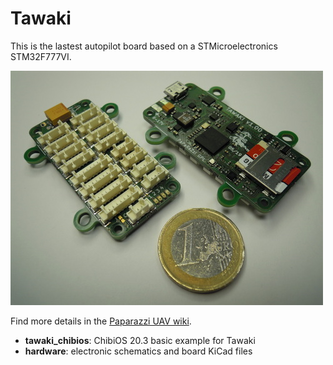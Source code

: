 # Tawaki

This is the lastest autopilot board based on a STMicroelectronics STM32F777VI.

![Tawaki image](Tawaki.jpg)

Find more details in the [Paparazzi UAV wiki](http://wiki.paparazziuav.org/wiki/Tawaki/v1.10).

+ **tawaki_chibios**: ChibiOS 20.3 basic example for Tawaki
+ **hardware**: electronic schematics and board KiCad files


